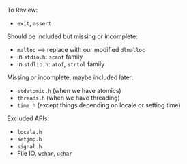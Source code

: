 
To Review:

- `exit`, `assert`

Should be included but missing or incomplete:

- `malloc` --> replace with our modified `dlmalloc`
- in `stdio.h`: `scanf` family
- in `stdlib.h`: `atof`, `strtol` family

Missing or incomplete, maybe included later:

- `stdatomic.h` (when we have atomics)
- `threads.h` (when we have threading)
- `time.h` (except things depending on locale or setting time)

Excluded APIs:

- `locale.h`
- `setjmp.h`
- `signal.h`
- File IO, `wchar`, `uchar`
